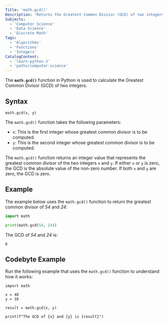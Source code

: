 ```yaml
---
Title: 'math.gcd()' 
Description: 'Returns the Greatest Common Divisor (GCD) of two integers.' 
Subjects: 
  - 'Computer Science'
  - 'Data Science'
  - 'Discrete Math'
Tags:
  - 'Algorithms'
  - 'Functions'
  - 'Integers'
CatalogContent: 
  - 'learn-python-3'
  - 'paths/computer-science'
---
```


The **`math.gcd()`** function in Python is used to calculate the Greatest Common Divisor (GCD) of two integers. 

## Syntax

```pseudo
math.gcd(x, y)
```

The `math.gcd()` function takes the following parameters:

- `x`: This is the first integer whose greatest common divisor is to be computed.
- `y`: This is the second integer whose greatest common divisor is to be computed.

The `math.gcd()` function returns an integer value that represents the greatest common divisor of the two integers `x` and `y`. If either `x` or `y` is zero, the GCD is the absolute value of the non-zero number. If both `x` and `y` are zero, the GCD is zero.

## Example

The example below uses the `math.gcd()` function to return the greatest common divisor of _54_ and _24_:

```py
import math

print(math.gcd(54, 24))
```

The GCD of _54_ and _24_ is: 

```shell
6
```

## Codebyte Example

Run the following example that uses the `math.gcd()` function to understand how it works:

```codebyte/python
import math

x = 48
y = 18

result = math.gcd(x, y)

print(f"The GCD of {x} and {y} is {result}")
```
